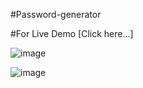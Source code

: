 #Password-generator

#For Live Demo [Click here...]

![image](https://user-images.githubusercontent.com/81670997/171089484-5491dbcb-1736-45d4-b5e4-5dfea3adfa5f.png)

![image](https://user-images.githubusercontent.com/81670997/171089562-5b3b0141-7109-43b8-b2f9-84d992232244.png)

